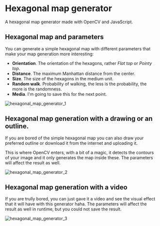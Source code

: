 # Hexagonal map generator
A hexagonal map generator made with OpenCV and JavaScript.

## Hexagonal map and parameters

You can generate a simple hexagonal map with different parameters that make your map generation more interesting:
- **Orientation**. The orientation of the hexagons, rather *Flat top* or *Pointy top*.
- **Distance**. The maximum Manhattan distance from the center.
- **Size**. The size of the hexagons in the medium unit.
- **Random walk**. Probability of walking, the less is the probability, the more is the randomness.
- **Media**. I'm going to save this for the next point.

![hexagonal_map_generator_1](https://github.com/user-attachments/assets/dfc21001-73f9-4392-babb-f680dbc1e93d)


## Hexagonal map generation with a drawing or an outline.

If you are bored of the simple hexagonal map you can also draw your preferred outline or download it from the internet and uploading it.

This is where OpenCV enters, with a bit of a magic, it detects the contours of your image and it only generates the map inside these. The parameters will affect the result as well.

![hexagonal_map_generator_2](https://github.com/user-attachments/assets/bfe6ba2c-c545-4f60-94b4-4b4a18a12e76)

## Hexagonal map generation with a video

If you are trully bored, you can just gave it a video and see the visual effect that it will have with this generator haha. The parameters will affect the result as well in runtime, but you could not save the result.

![hexagonal_map_generator_3](https://github.com/user-attachments/assets/d74769b9-9e41-486f-84f2-3a4b10839bf4)
